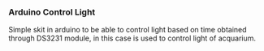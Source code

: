 ### Arduino Control Light

Simple skit in arduino to be able to control light based on time obtained through DS3231 module, in this case is used to control light of acquarium.
